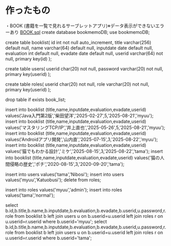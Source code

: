 # 作ったもの
・BOOK
  (書籍を一覧で見れるサーブレットアプリ)※データ表示ができないエラーあり
[BOOK.sql](https://github.com/user-attachments/files/22065001/BOOK.sql)
create database bookmemoDB;
use bookmemoDB;

create table booklist(
id int not null auto_increment,
title varchar(256) default null,
name varchar(64) default null,
inputdate date default null,
evaluation int default null,
evadate date default null,
userid varchar(64) not null,
primary key(id)
);

create table users(
userid char(20) not null,
password varchar(20) not null,
primary key(userid)
);

create table roles(
userid char(20) not null,
role varchar(20) not null,
primary key(userid)
);

drop table if exists book_list;

insert into booklist (title,name,inputdate,evaluation,evadate,userid) values('Java入門第2版','柴田望洋','2025-02-27',5,'2025-08-21','myuu');
insert into booklist (title,name,inputdate,evaluation,evadate,userid) values('マスタリングTCP/IP','井上直也','2025-05-26',5,'2025-08-21','myuu');
insert into booklist (title,name,inputdate,evaluation,evadate,userid) values('Androidアプリ開発','山内直','2025-07-15',3,'2025-08-22','myuu');
insert into booklist (title,name,inputdate,evaluation,evadate,userid) values('猫でもわかる設計','ミケ','2025-08-15',3,'2025-08-22','tama');
insert into booklist (title,name,inputdate,evaluation,evadate,userid) values('猫の人間侵略の歴史','ポチ','2020-08-15',3,'2020-09-20','tama');

insert into users values('tama','Nibosi');
insert into users values('myuu','Katuobusi');
delete from roles;

insert into roles values('myuu','admin');
insert into roles values('tama','normal');

select b.id,b.title,b.name,b.inputdate,b.evaluation,b.evadate,b.userid,u.password,r.role
from booklist b
left join users u on b.userid=u.userid
left join roles r on u.userid=r.userid
where b.userid='myuu';
select b.id,b.title,b.name,b.inputdate,b.evaluation,b.evadate,b.userid,u.password,r.role
from booklist b
left join users u on b.userid=u.userid
left join roles r on u.userid=r.userid
where b.userid='tama';
